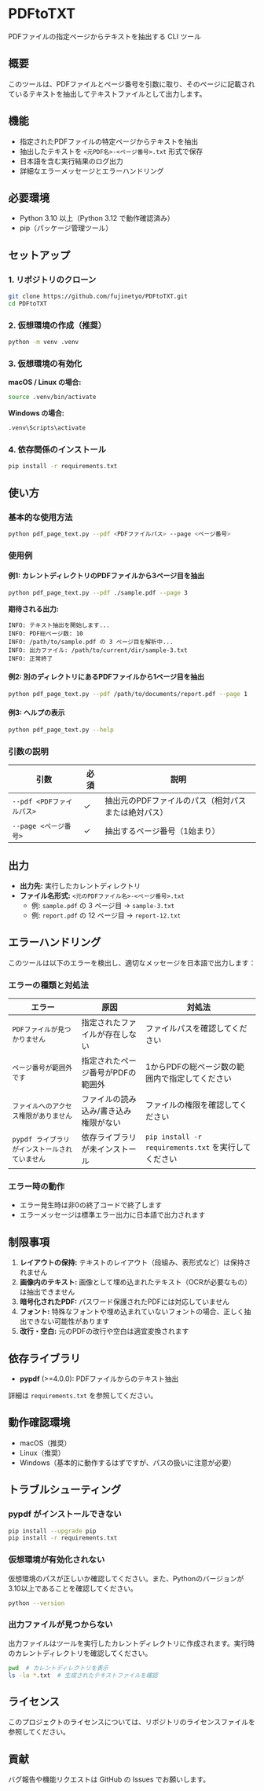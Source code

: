 # PDFtoTXT

PDFファイルの指定ページからテキストを抽出する CLI ツール

## 概要

このツールは、PDFファイルとページ番号を引数に取り、そのページに記載されているテキストを抽出してテキストファイルとして出力します。

## 機能

- 指定されたPDFファイルの特定ページからテキストを抽出
- 抽出したテキストを `<元PDF名>-<ページ番号>.txt` 形式で保存
- 日本語を含む実行結果のログ出力
- 詳細なエラーメッセージとエラーハンドリング

## 必要環境

- Python 3.10 以上（Python 3.12 で動作確認済み）
- pip（パッケージ管理ツール）

## セットアップ

### 1. リポジトリのクローン

```bash
git clone https://github.com/fujinetyo/PDFtoTXT.git
cd PDFtoTXT
```

### 2. 仮想環境の作成（推奨）

```bash
python -m venv .venv
```

### 3. 仮想環境の有効化

**macOS / Linux の場合:**

```bash
source .venv/bin/activate
```

**Windows の場合:**

```bash
.venv\Scripts\activate
```

### 4. 依存関係のインストール

```bash
pip install -r requirements.txt
```

## 使い方

### 基本的な使用方法

```bash
python pdf_page_text.py --pdf <PDFファイルパス> --page <ページ番号>
```

### 使用例

#### 例1: カレントディレクトリのPDFファイルから3ページ目を抽出

```bash
python pdf_page_text.py --pdf ./sample.pdf --page 3
```

**期待される出力:**

```
INFO: テキスト抽出を開始します...
INFO: PDF総ページ数: 10
INFO: /path/to/sample.pdf の 3 ページ目を解析中...
INFO: 出力ファイル: /path/to/current/dir/sample-3.txt
INFO: 正常終了
```

#### 例2: 別のディレクトリにあるPDFファイルから1ページ目を抽出

```bash
python pdf_page_text.py --pdf /path/to/documents/report.pdf --page 1
```

#### 例3: ヘルプの表示

```bash
python pdf_page_text.py --help
```

### 引数の説明

| 引数 | 必須 | 説明 |
|------|------|------|
| `--pdf <PDFファイルパス>` | ✓ | 抽出元のPDFファイルのパス（相対パスまたは絶対パス） |
| `--page <ページ番号>` | ✓ | 抽出するページ番号（1始まり） |

## 出力

- **出力先:** 実行したカレントディレクトリ
- **ファイル名形式:** `<元のPDFファイル名>-<ページ番号>.txt`
  - 例: `sample.pdf` の 3 ページ目 → `sample-3.txt`
  - 例: `report.pdf` の 12 ページ目 → `report-12.txt`

## エラーハンドリング

このツールは以下のエラーを検出し、適切なメッセージを日本語で出力します：

### エラーの種類と対処法

| エラー | 原因 | 対処法 |
|--------|------|--------|
| `PDFファイルが見つかりません` | 指定されたファイルが存在しない | ファイルパスを確認してください |
| `ページ番号が範囲外です` | 指定されたページ番号がPDFの範囲外 | 1からPDFの総ページ数の範囲内で指定してください |
| `ファイルへのアクセス権限がありません` | ファイルの読み込み/書き込み権限がない | ファイルの権限を確認してください |
| `pypdf ライブラリがインストールされていません` | 依存ライブラリが未インストール | `pip install -r requirements.txt` を実行してください |

### エラー時の動作

- エラー発生時は非0の終了コードで終了します
- エラーメッセージは標準エラー出力に日本語で出力されます

## 制限事項

1. **レイアウトの保持:** テキストのレイアウト（段組み、表形式など）は保持されません
2. **画像内のテキスト:** 画像として埋め込まれたテキスト（OCRが必要なもの）は抽出できません
3. **暗号化されたPDF:** パスワード保護されたPDFには対応していません
4. **フォント:** 特殊なフォントや埋め込まれていないフォントの場合、正しく抽出できない可能性があります
5. **改行・空白:** 元のPDFの改行や空白は適宜変換されます

## 依存ライブラリ

- **pypdf** (>=4.0.0): PDFファイルからのテキスト抽出

詳細は `requirements.txt` を参照してください。

## 動作確認環境

- macOS（推奨）
- Linux（推奨）
- Windows（基本的に動作するはずですが、パスの扱いに注意が必要）

## トラブルシューティング

### pypdf がインストールできない

```bash
pip install --upgrade pip
pip install -r requirements.txt
```

### 仮想環境が有効化されない

仮想環境のパスが正しいか確認してください。また、Pythonのバージョンが3.10以上であることを確認してください。

```bash
python --version
```

### 出力ファイルが見つからない

出力ファイルはツールを実行したカレントディレクトリに作成されます。実行時のカレントディレクトリを確認してください。

```bash
pwd  # カレントディレクトリを表示
ls -la *.txt  # 生成されたテキストファイルを確認
```

## ライセンス

このプロジェクトのライセンスについては、リポジトリのライセンスファイルを参照してください。

## 貢献

バグ報告や機能リクエストは GitHub の Issues でお願いします。
